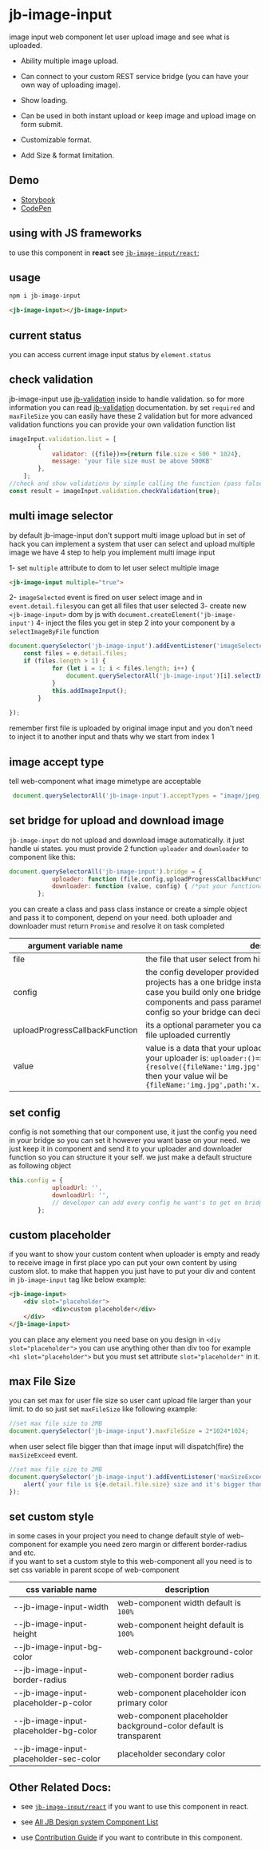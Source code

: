# jb-image-input

image input web component let user upload image and see what is uploaded.

- Ability multiple image upload.

- Can connect to your custom REST service bridge (you can have your own way of uploading image).

- Show loading.

- Can be used in both instant upload or keep image and upload image on form submit.

- Customizable format.

- Add Size & format limitation. 

## Demo

- [Storybook](https://javadbat.github.io/design-system/?path=/docs/components-form-elements-jbimageinput)
- [CodePen](https://codepen.io/javadbat/pen/XWpoEYY)

## using with JS frameworks

to use this component in **react** see [`jb-image-input/react`](https://github.com/javadbat/jb-image-input/tree/main/react);


## usage

```sh
npm i jb-image-input
```

```html
<jb-image-input></jb-image-input>
```

## current status

you can access current image input status by `element.status`

## check validation

jb-image-input use [jb-validation](https://github.com/javadbat/jb-validation) inside to handle validation. so for more information you can read [jb-validation](https://github.com/javadbat/jb-validation) documentation.
by set `required` and `maxFileSize` you can easily have these 2 validation but for more advanced validation functions you can provide your own validation function list

```javascript
imageInput.validation.list = [
        {
            validator: ({file})=>{return file.size < 500 * 1024},
            message: 'your file size must be above 500KB'
        },
    ];
//check and show validations by simple calling the function (pass false if you dont want to show error and just want to check silently)
const result = imageInput.validation.checkValidation(true);
```

## multi image selector

by default jb-image-input don't support multi image upload but in set of hack you can implement a system that user can select and upload multiple image
we have 4 step to help you implement multi image input

1- set `multiple` attribute to dom to let user select multiple image

```html
<jb-image-input multiple="true">
```

2- `imageSelected` event is fired on user select image and in `event.detail.files`you can get all files that user selected
3- create new `<jb-image-input>` dom by js with `document.createElement('jb-image-input')`
4- inject the files you get in step 2 into your component by a `selectImageByFile` function

```js
document.querySelector('jb-image-input').addEventListener('imageSelected',function(e){
    const files = e.detail.files;
    if (files.length > 1) {
            for (let i = 1; i < files.length; i++) {
                document.querySelectorAll('jb-image-input')[i].selectImageByFile(files[i])
            }
            this.addImageInput();
        }
    
});

```

remember first file is uploaded by original image input and you don't need to inject it to another input and thats why we start from index 1

## image accept type

tell web-component what image mimetype are acceptable

```js
 document.querySelectorAll('jb-image-input').acceptTypes = "image/jpeg,image/jpg,image/png,image/svg+xml"

```
## set bridge for upload and download image

`jb-image-input` do not upload and download image automatically. it just handle ui states.
you must provide 2 function `uploader` and `downloader` to component like this:

```javascript
document.querySelectorAll('jb-image-input').bridge = {
            uploader: function (file,config,uploadProgressCallbackFunction) { /*put your functionality here*/},
            downloader: function (value, config) { /*put your functionality here*/}
        };
```

you can create a class and pass class instance or create a simple object and pass it to component, depend on your need.
both uploader and downloader must return `Promise` and resolve it on task completed

| argument variable name              | description                                                                                   |
| -------------                       | -------------                                                                                 |
| file                                | the file that user select from his computer                                                   |
| config                              | the config developer provided to component. most of the times projects has a one bridge instance for many image input so in this case you build only one bridge and pass it to all of your components and pass parameter like `url`, `method` , `fieldName`, ... in config so your bridge can decide how to upload and download app |
| uploadProgressCallbackFunction      | its a optional parameter you can use to tell component how much file uploaded currently                                     |
| value                               | value is a data that your uploader promise resolved for example if your uploader is: `uploader:()=>{upload().then(()=>{resolve({fileName:'img.jpg',path:'x.com/img.jpg',id:'10'})})}` then your value wil be `{fileName:'img.jpg',path:'x.com/img.jpg',id:'10'}`|

## set config

config is not something that our component use, it just the config you need in your bridge so you can set it however you want base on your need. we just keep it in component and send it to your uploader and downloader function so you can structure it your self. we just make a default structure as following object

```javascript
this.config = {
            uploadUrl: '',
            downloadUrl: '',
            // developer can add every config he want's to get on bridge functions
        };
```

## custom placeholder
if you want to show your custom content when uploader is empty and ready to receive image in first place ypo can put your own content by using custom slot.
to make that happen you just have to put your div and content in `jb-image-input` tag like below example:

```HTML
<jb-image-input>
    <div slot="placeholder">
            <div>custom placeholder</div>
    </div>
</jb-image-input>
```

you can place any element you need base on you design in `<div slot="placeholder">` you can use anything other than div too for example `<h1 slot="placeholder">` but you must set attribute `slot="placeholder"` in it.

## max File Size

you can set max for user file size so user cant upload file larger than your limit. to do so just set `maxFileSize` like following example:

```javascript
//set max file size to 2MB
document.querySelector('jb-image-input').maxFileSize = 2*1024*1024;
```

when user select file bigger than that image input will  dispatch(fire) the `maxSizeExceed` event.

```javascript
//set max file size to 2MB
document.querySelector('jb-image-input').addEventListener('maxSizeExceed',(e)=>{
    alert(`your file is ${e.detail.file.size} size and it's bigger than 2MB`);
});
```

## set custom style

in some cases in your project you need to change default style of web-component for example you need zero margin or different border-radius and etc.    
if you want to set a custom style to this web-component all you need is to set css variable in parent scope of web-component 

| css variable name                     | description                                                                                   |
| -------------                         | -------------                                                                                 |
| --jb-image-input-width                | web-component width default is `100%`                                                         |
| --jb-image-input-height               | web-component height default is `100%`                                                        |
| --jb-image-input-bg-color             | web-component background-color                                                                |
| --jb-image-input-border-radius        | web-component border radius                                                                   |
| --jb-image-input-placeholder-p-color  | web-component placeholder icon primary color                                                  |
| --jb-image-input-placeholder-bg-color | web-component placeholder background-color default is transparent                             |
| --jb-image-input-placeholder-sec-color| placeholder secondary color                                                                   |

## Other Related Docs:

- see [`jb-image-input/react`](https://github.com/javadbat/jb-image-input/tree/main/react) if you want to use this component in react.

- see [All JB Design system Component List](https://javadbat.github.io/design-system/)

- use [Contribution Guide](https://github.com/javadbat/design-system/blob/main/docs/contribution-guide.md) if you want to contribute in this component.